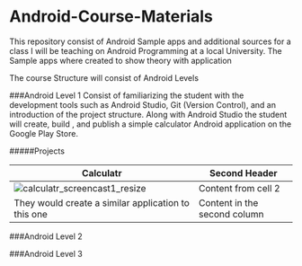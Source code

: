 # Android-Course-Materials
This repository consist of Android Sample apps and additional sources for a class I will be teaching on Android Programming at a local University. The Sample apps where created to show theory with application

The course Structure will consist of Android Levels

###Android Level 1
Consist of familiarizing the student with the development tools such as Android Studio, Git (Version Control), and an introduction of the project structure. Along with Android Studio the student will create, build , and publish a simple calculator Android application on the Google Play Store.

#####Projects

Calculatr | Second Header
------------ | -------------
![calculatr_screencast1_resize](https://cloud.githubusercontent.com/assets/11635523/15099368/3264db86-1519-11e6-8333-14e13a51bd0b.png) | Content from cell 2
They would create a similar application to this one | Content in the second column


###Android Level 2




###Android Level 3
